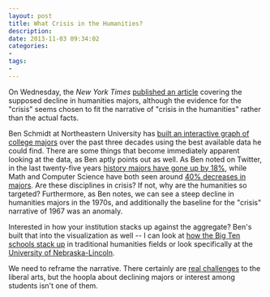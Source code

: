 ```yaml
---
layout: post
title: What Crisis in the Humanities?
description: 
date: 2013-11-03 09:34:02
categories:
- 
tags:
- 
---
```

On Wednesday, the *New York Times* [published an article](http://www.nytimes.com/2013/10/31/education/as-interest-fades-in-the-humanities-colleges-worry.html?ref=stanforduniversity&_r=0) covering the supposed decline in humanities majors, although the evidence for the "crisis" seems chosen to fit the narrative of "crisis in the humanities" rather than the actual facts.

Ben Schmidt at Northeastern University has [built an interactive graph of college majors](http://benschmidt.org/Degrees/) over the past three decades using the best available data he could find. There are some things that become immediately apparent looking at the data, as Ben aptly points out as well. As Ben noted on Twitter, in the last twenty-five years [history majors have gone up by 18%](http://benschmidt.org/Degrees/#%7B%22startyear%22%3A1986%2C%22endyear%22%3A2011%2C%22denominator%22%3A%22total%22%2C%22field%22%3A%5B%22History%22%5D%2C%22gender%22%3A%5B%22Male%22%2C%22Female%22%5D%2C%22displayOrder%22%3A%5B%22field%22%2C%22gender%22%5D%2C%22file%22%3A%22data.tsv%22%7D), while Math and Computer Science have both seen around [40% decreases in majors](http://benschmidt.org/Degrees/#%7B%22startyear%22%3A1986%2C%22endyear%22%3A2011%2C%22denominator%22%3A%22total%22%2C%22field%22%3A[%22Computer%20Science%22%2C%22Math%22]%2C%22gender%22%3A[%22Male%22%2C%22Female%22]%2C%22displayOrder%22%3A[%22field%22%2C%22gender%22]%2C%22file%22%3A%22data.tsv%22%7D). Are these disciplines in crisis? If not, why are the humanities so targeted? Furthermore, as Ben notes, we can see a steep decline in humanities majors in the 1970s, and additionally the baseline for the "crisis" narrative of 1967 was an anomaly. 

Interested in how your institution stacks up against the aggregate? Ben's built that into the visualization as well -- I can look at [how the Big Ten schools stack up](http://benschmidt.org/Degrees/#%7B%22startyear%22%3A1966%2C%22endyear%22%3A2011%2C%22denominator%22%3A%22total%22%2C%22field%22%3A%5B%22History%22%2C%22Foreign%20Languages%22%2C%22English%20and%20Literature%22%2C%22Humanities%2C%20Other%22%2C%22Religion%22%2C%22Area%20and%20Ethnic%20Studies%22%5D%2C%22gender%22%3A%5B%22Male%22%2C%22Female%22%5D%2C%22displayOrder%22%3A%5B%22field%22%2C%22gender%22%5D%2C%22file%22%3A%22Baccalaureate.Liberal%20Arts%20I--private.tsv%22%7D) in traditional humanities fields or look specifically at the [University of Nebraska-Lincoln](http://benschmidt.org/Degrees/#%7B%22startyear%22%3A1966%2C%22endyear%22%3A2011%2C%22denominator%22%3A%22total%22%2C%22field%22%3A%5B%22History%22%2C%22Foreign%20Languages%22%2C%22English%20and%20Literature%22%2C%22Humanities%2C%20Other%22%2C%22Religion%22%2C%22Area%20and%20Ethnic%20Studies%22%5D%2C%22gender%22%3A%5B%22Male%22%2C%22Female%22%5D%2C%22displayOrder%22%3A%5B%22field%22%2C%22gender%22%5D%2C%22file%22%3A%22Baccalaureate.Liberal%20Arts%20I--private.tsv%22%7D).

We need to reframe the narrative. There certainly are [real challenges](http://www.newrepublic.com/article/115333/senator-jeff-sessions-threatens-neh-budget-over-islam-humanities) to the liberal arts, but the hoopla about declining majors or interest among students isn't one of them.
